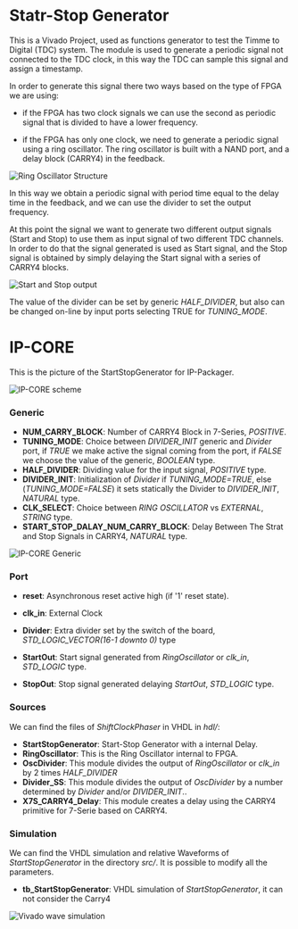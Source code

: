 # Statr-Stop Generator

This is a Vivado Project, used as functions generator to test the Timme to Digital (TDC) system.
The module is used to generate a periodic signal not connected to the TDC clock, in this way the TDC can sample this signal and assign a timestamp.

In order to generate this signal there two ways based on the type of FPGA we are using:
- if the FPGA has two clock signals we can use the second as periodic signal that is divided to have a lower frequency.

- if the FPGA has only one clock, we need to generate a periodic signal using a ring oscillator. The ring oscillator is built with a NAND port, and a delay block (CARRY4) in the feedback.

![Ring Oscillator Structure](doc/img/RingOscillator.svg)

In this way we obtain a periodic signal with period time equal to the delay time in the feedback, and we can use the divider to set the output frequency.


At this point the signal we want to generate two different output signals (Start and Stop) to use them as input signal of two different TDC channels.
In order to do that the signal generated is used as Start signal, and the Stop signal is obtained by simply delaying the Start signal with a series of CARRY4 blocks.

![Start and Stop output](doc/img/StartStop.svg)

The value of the divider can be set by generic *HALF_DIVIDER*, but also can be changed on-line by input ports selecting TRUE for *TUNING_MODE*.


# IP-CORE

This is the picture of the StartStopGenerator for IP-Packager.

![IP-CORE scheme](doc/img/IP.png)

### Generic

- **NUM_CARRY_BLOCK**: Number of CARRY4 Block in 7-Series, *POSITIVE*.
- **TUNING_MODE**: Choice between *DIVIDER_INIT* generic and *Divider* port, if *TRUE* we make active the signal coming from the port, if *FALSE* we choose the value of the generic, *BOOLEAN* type.
- **HALF_DIVIDER**: Dividing value for the input signal, *POSITIVE* type.
- **DIVIDER_INIT**:  Initialization of *Divider* if *TUNING_MODE=TRUE*, else (*TUNING_MODE=FALSE*) it sets statically the Divider to *DIVIDER_INIT*, *NATURAL* type.
- **CLK_SELECT**: Choice between *RING OSCILLATOR* vs *EXTERNAL*, *STRING* type.
- **START_STOP_DALAY_NUM_CARRY_BLOCK**: Delay Between The Strat and Stop Signals in CARRY4, *NATURAL* type.

![IP-CORE Generic](doc/img/Generic.png)

### Port

- **reset**: Asynchronous reset active high (if '1' reset state).

- **clk_in**: External Clock

- **Divider**: Extra divider set by the switch of the board, *STD_LOGIC_VECTOR(16-1 downto 0)* type

- **StartOut**: Start signal generated from *RingOscillator* or *clk_in*, *STD_LOGIC* type.
- **StopOut**: Stop signal generated delaying *StartOut*, *STD_LOGIC* type.


### Sources
We can find the files of *ShiftClockPhaser* in VHDL in *hdl/*:
- **StartStopGenerator**: Start-Stop Generator with a internal Delay.
- **RingOscillator**: This is the Ring Oscillator internal to FPGA.
- **OscDivider**: This module divides the output of *RingOscillator* or *clk_in* by 2 times *HALF_DIVIDER*
- **Divider_SS**: This module divides the output of *OscDivider* by a number determined by *Divider* and/or *DIVIDER_INIT*..
- **X7S_CARRY4_Delay**: This module creates a delay using the CARRY4 primitive for 7-Serie based on CARRY4.


### Simulation

We can find the VHDL simulation and relative Waveforms of *StartStopGenerator* in the directory *src/*. It is possible to modify all the parameters.

- **tb_StartStopGenerator**: VHDL simulation of *StartStopGenerator*, it can not consider the Carry4

![Vivado wave simulation](doc/img/Simulation.png)
